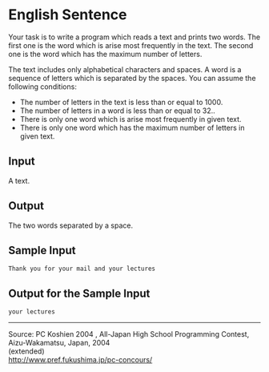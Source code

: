 English Sentence
================

Your task is to write a program which reads a text and prints two words.
The first one is the word which is arise most frequently in the text.
The second one is the word which has the maximum number of letters.

The text includes only alphabetical characters and spaces. A word is a
sequence of letters which is separated by the spaces. You can assume the
following conditions:

-   The number of letters in the text is less than or equal to 1000.
-   The number of letters in a word is less than or equal to 32..
-   There is only one word which is arise most frequently in given text.
-   There is only one word which has the maximum number of letters in
    given text.

Input
-----

A text.

Output
------

The two words separated by a space.

Sample Input
------------

    Thank you for your mail and your lectures

Output for the Sample Input
---------------------------

    your lectures

* * * * *

Source: PC Koshien 2004 , All-Japan High School Programming Contest,
Aizu-Wakamatsu, Japan, 2004\
 (extended)\
 <http://www.pref.fukushima.jp/pc-concours/>

 

